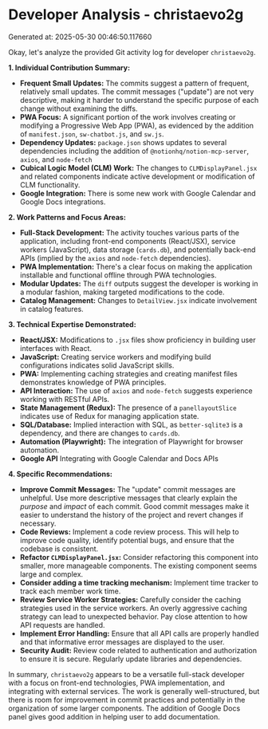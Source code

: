 # Developer Analysis - christaevo2g
Generated at: 2025-05-30 00:46:50.117660

Okay, let's analyze the provided Git activity log for developer `christaevo2g`.

**1. Individual Contribution Summary:**

*   **Frequent Small Updates:** The commits suggest a pattern of frequent, relatively small updates. The commit messages ("update") are not very descriptive, making it harder to understand the specific purpose of each change without examining the diffs.
*   **PWA Focus:** A significant portion of the work involves creating or modifying a Progressive Web App (PWA), as evidenced by the addition of `manifest.json`, `sw-chatbot.js`, and `sw.js`.
*   **Dependency Updates:** `package.json` shows updates to several dependencies including the addition of `@notionhq/notion-mcp-server`, `axios`, and `node-fetch`
*   **Cubical Logic Model (CLM) Work:**  The changes to `CLMDisplayPanel.jsx` and related components indicate active development or modification of CLM functionality.
*   **Google Integration:**  There is some new work with Google Calendar and Google Docs integrations.

**2. Work Patterns and Focus Areas:**

*   **Full-Stack Development:** The activity touches various parts of the application, including front-end components (React/JSX), service workers (JavaScript), data storage (`cards.db`), and potentially back-end APIs (implied by the `axios` and `node-fetch` dependencies).
*   **PWA Implementation:** There's a clear focus on making the application installable and functional offline through PWA technologies.
*   **Modular Updates:** The `diff` outputs suggest the developer is working in a modular fashion, making targeted modifications to the code.
*   **Catalog Management:**  Changes to `DetailView.jsx` indicate involvement in catalog features.

**3. Technical Expertise Demonstrated:**

*   **React/JSX:** Modifications to `.jsx` files show proficiency in building user interfaces with React.
*   **JavaScript:** Creating service workers and modifying build configurations indicates solid JavaScript skills.
*   **PWA:** Implementing caching strategies and creating manifest files demonstrates knowledge of PWA principles.
*   **API Interaction:** The use of `axios` and `node-fetch` suggests experience working with RESTful APIs.
*   **State Management (Redux):** The presence of a `panellayoutSlice` indicates use of Redux for managing application state.
*   **SQL/Database:** Implied interaction with SQL, as `better-sqlite3` is a dependency, and there are changes to `cards.db`.
*   **Automation (Playwright):** The integration of Playwright for browser automation.
*   **Google API** Integrating with Google Calendar and Docs APIs

**4. Specific Recommendations:**

*   **Improve Commit Messages:** The "update" commit messages are unhelpful.  Use more descriptive messages that clearly explain the *purpose* and *impact* of each commit.  Good commit messages make it easier to understand the history of the project and revert changes if necessary.
*   **Code Reviews:** Implement a code review process.  This will help to improve code quality, identify potential bugs, and ensure that the codebase is consistent.
*   **Refactor `CLMDisplayPanel.jsx`:** Consider refactoring this component into smaller, more manageable components.  The existing component seems large and complex.
*   **Consider adding a time tracking mechanism:** Implement time tracker to track each member work time.
*   **Review Service Worker Strategies:** Carefully consider the caching strategies used in the service workers.  An overly aggressive caching strategy can lead to unexpected behavior.  Pay close attention to how API requests are handled.
*   **Implement Error Handling:**  Ensure that all API calls are properly handled and that informative error messages are displayed to the user.
*   **Security Audit:** Review code related to authentication and authorization to ensure it is secure. Regularly update libraries and dependencies.

In summary, `christaevo2g` appears to be a versatile full-stack developer with a focus on front-end technologies, PWA implementation, and integrating with external services. The work is generally well-structured, but there is room for improvement in commit practices and potentially in the organization of some larger components. The addition of Google Docs panel gives good addition in helping user to add documentation.
